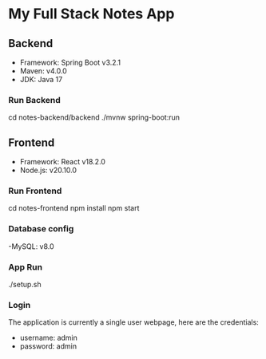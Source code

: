 # My Full Stack Notes App

## Backend

- Framework: Spring Boot v3.2.1
- Maven: v4.0.0
- JDK: Java 17

### Run Backend

cd notes-backend/backend
./mvnw spring-boot:run

## Frontend

- Framework: React v18.2.0
- Node.js: v20.10.0

### Run Frontend

cd notes-frontend
npm install
npm start

### Database config

-MySQL: v8.0

### App Run

./setup.sh

### Login

The application is currently a single user webpage, here are the credentials:

- username: admin
- password: admin
